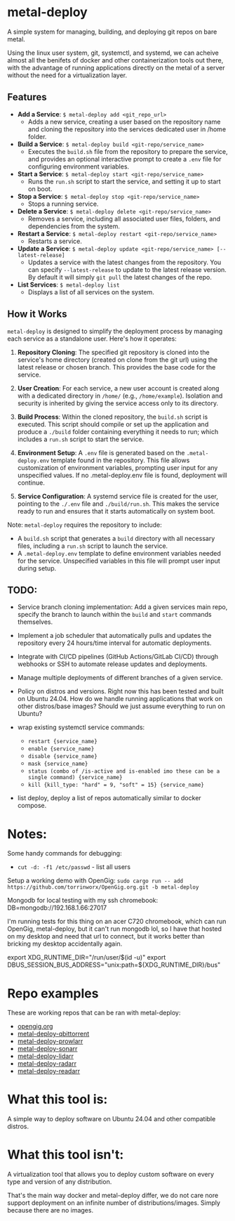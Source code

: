 # metal-deploy

A simple system for managing, building, and deploying git repos on bare metal.

Using the linux user system, git, systemctl, and systemd, we can acheive almost all the benifets of docker and other containerization tools out there, with the advantage of running applications directly on the metal of a server without the need for a virtualization layer.

## Features
- **Add a Service**: `$ metal-deploy add <git_repo_url>`
	- Adds a new service, creating a user based on the repository name and cloning the repository into the services dedicated user in /home folder.
- **Build a Service**: `$ metal-deploy build <git-repo/service_name>`
	- Executes the `build.sh` file from the repository to prepare the service, and provides an optional interactive prompt to create a `.env` file for configuring environment variables.
- **Start a Service**: `$ metal-deploy start <git-repo/service_name>`
	- Runs the `run.sh` script to start the service, and setting it up to start on boot.
- **Stop a Service**: `$ metal-deploy stop <git-repo/service_name>`
	- Stops a running service.
- **Delete a Service**: `$ metal-deploy delete <git-repo/service_name>`
	- Removes a service, including all associated user files, folders, and dependencies from the system.
- **Restart a Service**: `$ metal-deploy restart <git-repo/service_name>`
	- Restarts a service.
- **Update a Service**: `$ metal-deploy update <git-repo/service_name> [--latest-release]`
	- Updates a service with the latest changes from the repository. You can specify `--latest-release` to update to the latest release version. By default it will simply `git pull` the latest changes of the repo.
- **List Services**: `$ metal-deploy list`
	- Displays a list of all services on the system.

## How it Works

`metal-deploy` is designed to simplify the deployment process by managing each service as a standalone user. Here's how it operates:

1. **Repository Cloning**: The specified git repository is cloned into the service's home directory (created on clone from the git url) using the latest release or chosen branch. This provides the base code for the service.

2. **User Creation**: For each service, a new user account is created along with a dedicated directory in `/home/` (e.g., `/home/example`). Isolation and security is inherited by giving the service access only to its directory.

3. **Build Process**: Within the cloned repository, the `build.sh` script is executed. This script should compile or set up the application and produce a `./build` folder containing everything it needs to run; which includes a `run.sh` script to start the service.

4. **Environment Setup**: A `.env` file is generated based on the `.metal-deploy.env` template found in the repository. This file allows customization of environment variables, prompting user input for any unspecified values. If no .metal-deploy.env file is found, deployment will continue.

5. **Service Configuration**: A systemd service file is created for the user, pointing to the `./.env` file and `./build/run.sh`. This makes the service ready to run and ensures that it starts automatically on system boot.

Note: `metal-deploy` requires the repository to include:
- A `build.sh` script that generates a `build` directory with all necessary files, including a `run.sh` script to launch the service.
- A `.metal-deploy.env` template to define environment variables needed for the service. Unspecified variables in this file will prompt user input during setup.

## TODO:
- Service branch cloning implementation: Add a given services main repo, specify the branch to launch within the `build` and `start` commands themselves.
- Implement a job scheduler that automatically pulls and updates the repository every 24 hours/time interval for automatic deployments.
- Integrate with CI/CD pipelines (GitHub Actions/GitLab CI/CD) through webhooks or SSH to automate release updates and deployments.
- Manage multiple deployments of different branches of a given service.

- Policy on distros and versions. Right now this has been tested and built on Ubuntu 24.04. How do we handle running applications that work on other distros/base images? Should we just assume everything to run on Ubuntu?
- wrap existing systemctl service commands:
    - `restart {service_name}`
    - `enable {service_name}`
    - `disable {service_name}`
    - `mask {service_name}`
    - `status (combo of /is-active and is-enabled imo these can be a single command) {service_name}`
    - `kill {kill_type: "hard" = 9, "soft" = 15} {service_name}`

- list deploy, deploy a list of repos automatically similar to docker compose.

# Notes:
Some handy commands for debugging:

- `cut -d: -f1 /etc/passwd` - list all users

Setup a working demo with OpenGig:
`sudo cargo run -- add https://github.com/torrinworx/OpenGig.org.git -b metal-deploy`

Mongodb for local testing with my ssh chromebook:
DB=mongodb://192.168.1.66:27017

I'm running tests for this thing on an acer C720 chromebook, which can run OpenGig, metal-deploy, but it can't run mongodb lol, so I have that hosted on my desktop and need that url to connect, but it works better than bricking my desktop accidentally again.

export XDG_RUNTIME_DIR="/run/user/$(id -u)"
export DBUS_SESSION_BUS_ADDRESS="unix:path=${XDG_RUNTIME_DIR}/bus"

# Repo examples
These are working repos that can be ran with metal-deploy:
- [opengig.org](https://github.com/torrinworx/OpenGig.org/tree/metal-deploy)
- [metal-deploy-qbittorrent](https://github.com/torrinworx/metal-deploy-qbittorrent)
- [metal-deploy-prowlarr](https://github.com/torrinworx/metal-deploy-prowlarr)
- [metal-deploy-sonarr](https://github.com/torrinworx/metal-deploy-sonarr)
- [metal-deploy-lidarr](https://github.com/torrinworx/metal-deploy-lidarr)
- [metal-deploy-radarr](https://github.com/torrinworx/metal-deploy-radarr)
- [metal-deploy-readarr](https://github.com/torrinworx/metal-deploy-readarr)


# What this tool is:
A simple way to deploy software on Ubuntu 24.04 and other compatible distros.

# What this tool isn't:
A virtualization tool that allows you to deploy custom software on every type and version of any distribution.

That's the main way docker and metal-deploy differ, we do not care nore support deployment on an infinite number of distributions/images. Simply because there are no images.

